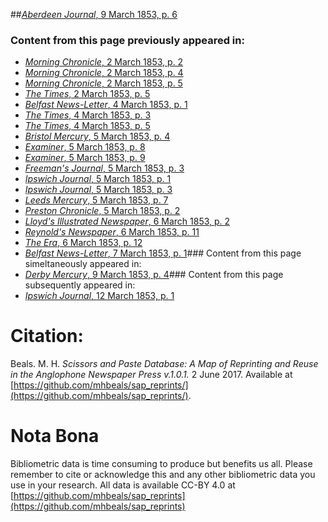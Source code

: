 ##[*Aberdeen Journal*, 9 March 1853, p. 6](https://mhbeals.github.io/sap_html/Aberdeen-Journal/Aberdeen-Journal-9-March-1853-p-6)

### Content from this page previously appeared in:
+ [*Morning Chronicle*, 2 March 1853, p. 2](https://mhbeals.github.io/sap_html/Morning-Chronicle/Morning-Chronicle-2-March-1853-p-2)
+ [*Morning Chronicle*, 2 March 1853, p. 4](https://mhbeals.github.io/sap_html/Morning-Chronicle/Morning-Chronicle-2-March-1853-p-4)
+ [*Morning Chronicle*, 2 March 1853, p. 5](https://mhbeals.github.io/sap_html/Morning-Chronicle/Morning-Chronicle-2-March-1853-p-5)
+ [*The Times*, 2 March 1853, p. 5](https://mhbeals.github.io/sap_html/The-Times/The-Times-2-March-1853-p-5)
+ [*Belfast News-Letter*, 4 March 1853, p. 1](https://mhbeals.github.io/sap_html/Belfast-News-Letter/Belfast-News-Letter-4-March-1853-p-1)
+ [*The Times*, 4 March 1853, p. 3](https://mhbeals.github.io/sap_html/The-Times/The-Times-4-March-1853-p-3)
+ [*The Times*, 4 March 1853, p. 5](https://mhbeals.github.io/sap_html/The-Times/The-Times-4-March-1853-p-5)
+ [*Bristol Mercury*, 5 March 1853, p. 4](https://mhbeals.github.io/sap_html/Bristol-Mercury/Bristol-Mercury-5-March-1853-p-4)
+ [*Examiner*, 5 March 1853, p. 8](https://mhbeals.github.io/sap_html/Examiner/Examiner-5-March-1853-p-8)
+ [*Examiner*, 5 March 1853, p. 9](https://mhbeals.github.io/sap_html/Examiner/Examiner-5-March-1853-p-9)
+ [*Freeman's Journal*, 5 March 1853, p. 3](https://mhbeals.github.io/sap_html/Freeman's-Journal/Freeman's-Journal-5-March-1853-p-3)
+ [*Ipswich Journal*, 5 March 1853, p. 1](https://mhbeals.github.io/sap_html/Ipswich-Journal/Ipswich-Journal-5-March-1853-p-1)
+ [*Ipswich Journal*, 5 March 1853, p. 3](https://mhbeals.github.io/sap_html/Ipswich-Journal/Ipswich-Journal-5-March-1853-p-3)
+ [*Leeds Mercury*, 5 March 1853, p. 7](https://mhbeals.github.io/sap_html/Leeds-Mercury/Leeds-Mercury-5-March-1853-p-7)
+ [*Preston Chronicle*, 5 March 1853, p. 2](https://mhbeals.github.io/sap_html/Preston-Chronicle/Preston-Chronicle-5-March-1853-p-2)
+ [*Lloyd's Illustrated Newspaper*, 6 March 1853, p. 2](https://mhbeals.github.io/sap_html/Lloyd's-Illustrated-Newspaper/Lloyd's-Illustrated-Newspaper-6-March-1853-p-2)
+ [*Reynold's Newspaper*, 6 March 1853, p. 11](https://mhbeals.github.io/sap_html/Reynold's-Newspaper/Reynold's-Newspaper-6-March-1853-p-11)
+ [*The Era*, 6 March 1853, p. 12](https://mhbeals.github.io/sap_html/The-Era/The-Era-6-March-1853-p-12)
+ [*Belfast News-Letter*, 7 March 1853, p. 1](https://mhbeals.github.io/sap_html/Belfast-News-Letter/Belfast-News-Letter-7-March-1853-p-1)### Content from this page simeltaneously appeared in:
+ [*Derby Mercury*, 9 March 1853, p. 4](https://mhbeals.github.io/sap_html/Derby-Mercury/Derby-Mercury-9-March-1853-p-4)### Content from this page subsequently appeared in:
+ [*Ipswich Journal*, 12 March 1853, p. 1](https://mhbeals.github.io/sap_html/Ipswich-Journal/Ipswich-Journal-12-March-1853-p-1)
                    
# Citation: 

Beals. M. H. *Scissors and Paste Database: A Map of Reprinting and Reuse in the Anglophone Newspaper Press v.1.0.1.* 2 June 2017. Available at [https://github.com/mhbeals/sap_reprints/](https://github.com/mhbeals/sap_reprints/). 
                    
# Nota Bona

Bibliometric data is time consuming to produce but benefits us all. Please remember to cite or acknowledge this and any other bibliometric data you use in your research. All data is available CC-BY 4.0 at [https://github.com/mhbeals/sap_reprints](https://github.com/mhbeals/sap_reprints)